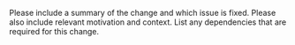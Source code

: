 Please include a summary of the change and which issue is fixed. Please also include relevant motivation and context. List any dependencies that are required for this change.
